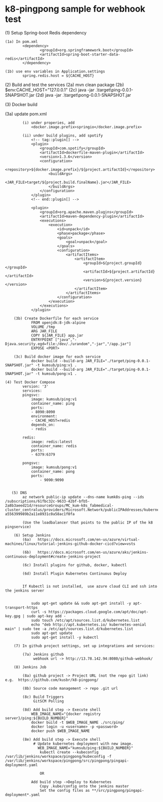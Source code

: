 ﻿# k8-pingpong sample for webhook test

(1) Setup Spring-boot Redis dependency 
    
    (1a) In pom.xml
            <dependency>
                    <groupId>org.springframework.boot</groupId>
                    <artifactId>spring-boot-starter-data-redis</artifactId>
            </dependency>

    (1b) use env variables in Application.settings
            spring.redis.host = ${CACHE_HOST}

(2) Build and test the services
    (2a) mvn clean package
    (2b) $env:CACHE_HOST="127.0.0.1"
    (2c) java -jar .\target\ping-0.0.1-SNAPSHOT.jar
    (2d) java -jar .\target\pong-0.0.1-SNAPSHOT.jar

(3) Docker build
   
   (3a) update pom.xml
    
            (i) under properies, add 
                <docker.image.prefix>springio</docker.image.prefix>

            (ii) under build plugins, add spotify
                <!-- tag::plugin[] -->
                <plugin>
                    <groupId>com.spotify</groupId>
                    <artifactId>dockerfile-maven-plugin</artifactId>
                    <version>1.3.6</version>
                    <configuration>
                        <repository>${docker.image.prefix}/${project.artifactId}</repository>
                        <buildArgs>
                            <JAR_FILE>target/${project.build.finalName}.jar</JAR_FILE>
                        </buildArgs>
                    </configuration>
                </plugin>
                <!-- end::plugin[] -->

                <plugin>
                    <groupId>org.apache.maven.plugins</groupId>
                    <artifactId>maven-dependency-plugin</artifactId>
                    <executions>
                        <execution>
                            <id>unpack</id>
                            <phase>package</phase>
                            <goals>
                                <goal>unpack</goal>
                            </goals>
                            <configuration>
                                <artifactItems>
                                    <artifactItem>
                                        <groupId>${project.groupId}</groupId>
                                        <artifactId>${project.artifactId}</artifactId>
                                        <version>${project.version}</version>
                                    </artifactItem>
                                </artifactItems>
                            </configuration>
                        </execution>
                    </executions>
                </plugin>

        (3b) Create Dockerfile for each service
                FROM openjdk:8-jdk-alpine
                VOLUME /tmp
                ARG JAR_FILE
                COPY ${JAR_FILE} app.jar
                ENTRYPOINT ["java","-Djava.security.egd=file:/dev/./urandom","-jar","/app.jar"]
                EXPOSE <PORT>

        (3c) Build docker image for each service
                docker build --build-arg JAR_FILE="./target/ping-0.0.1-SNAPSHOT.jar" -t kumsub/ping:v1 .
                docker build --build-arg JAR_FILE="./target/ping-0.0.1-SNAPSHOT.jar" -t kumsub/pong:v1 .

    (4) Test Docker Compose
            version: '3'
            services:
            pingsvc:
                image: kumsub/ping:v1
                container_name: ping
                ports:
                - 8090:8090
                environment:
                - CACHE_HOST=redis
                depends_on:
                - redis

            redis:
                image: redis:latest
                container_name: redis
                ports:
                - 6379:6379

            pongsvc:
                image: kumsub/pong:v1
                container_name: pong
                ports:
                    - 9090:9090
    
   
       (5) DNS
            az network public-ip update --dns-name kumk8s-ping --ids /subscriptions/61fbc32c-9633-42bf-bfb5-2a8b3aeed21d/resourceGroups/MC_kum-k8s_fabmedical-cluster_centralus/providers/Microsoft.Network/publicIPAddresses/kubernetes-a556399989b2a11e8931c0a58ac1f0fa
  
            (Use the loadbalancer that points to the public IP of the k8 pingservice)

        (6) Setup Jenkins
            (6a)   https://docs.microsoft.com/en-us/azure/virtual-machines/linux/tutorial-jenkins-github-docker-cicd?view=vsts

            (6b)   https://docs.microsoft.com/en-us/azure/aks/jenkins-continuous-deployment#create-jenkins-project

            (6c) Install plugins for github, docker, kubectl

            (6d) Install Plugin Kubernetes Continuous Deploy


            If Kubectl is not installed,  use azure cloud CLI and ssh into the jenkins server

            
                sudo apt-get update && sudo apt-get install -y apt-transport-https
                curl -s https://packages.cloud.google.com/apt/doc/apt-key.gpg | sudo apt-key add -
                sudo touch /etc/apt/sources.list.d/kubernetes.list 
                echo "deb http://apt.kubernetes.io/ kubernetes-xenial main" | sudo tee -a /etc/apt/sources.list.d/kubernetes.list
                sudo apt-get update
                sudo apt-get install -y kubectl

        (7) In github project settings, set up integrations and services:

            (7a) Jenkins github
                 webhook url -> http://13.78.142.94:8080/github-webhook/

        (8) Jenkins Job

            (8a) github project -> Project URL (not the repo git link) e.g.  https://github.com/kusbr/k8-pingpong/
        
            (8b) Source code management -> repo .git url

            (8c) Build Triggers
                 GitSCM Polling

            (8d) Add build step -> Execute shell
                WEB_IMAGE_NAME="{docker registry server}/ping:${BUILD_NUMBER}"
                docker build -t $WEB_IMAGE_NAME ./src/ping/
                docker login -u <username> -p <password>
                docker push $WEB_IMAGE_NAME
            
            (8e) Add build step -> Execute shell
                 # Update kubernetes deployment with new image.
                   WEB_IMAGE_NAME="kumsub/ping:${BUILD_NUMBER}"
                    kubectl create --kubeconfig /var/lib/jenkins/workspace/pingpong/kubeconfig -f /var/lib/jenkins/workspace/pingpong/src/pingpong/pingapi-deployment.yaml

                    OR

                Add build step ->Deploy to Kubernetes
                    Copy .kube/config onto the jenkins master 
                    Set the config files as **/src/pingpong/pingapi-deployment*.yaml
